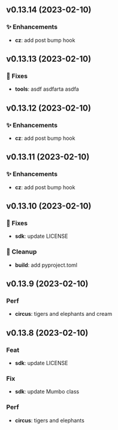 ## v0.13.14 (2023-02-10)

### :sparkles: Enhancements

- **cz**: add post bump hook

## v0.13.13 (2023-02-10)

### :hammer: Fixes

- **tools**: asdf asdfarta asdfa

## v0.13.12 (2023-02-10)

### :sparkles: Enhancements

- **cz**: add post bump hook

## v0.13.11 (2023-02-10)

### :sparkles: Enhancements

- **cz**: add post bump hook

## v0.13.10 (2023-02-10)

### :hammer: Fixes

- **sdk**: update LICENSE

### :nail_care: Cleanup

- **build**: add pyproject.toml

## v0.13.9 (2023-02-10)

### Perf

- **circus**: tigers and elephants and cream

## v0.13.8 (2023-02-10)

### Feat

- **sdk**: update LICENSE

### Fix

- **sdk**: update Mumbo class

### Perf

- **circus**: tigers and elephants
